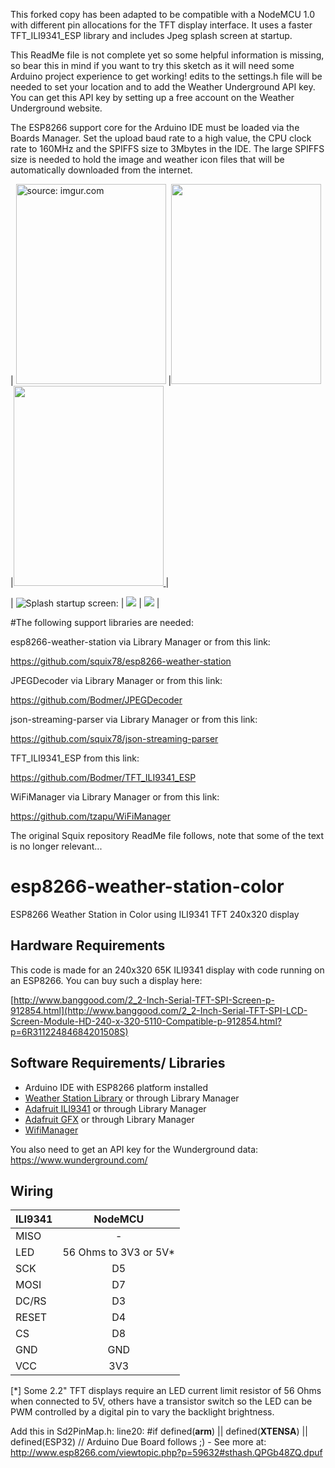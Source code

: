 This forked copy has been adapted to be compatible with a NodeMCU 1.0 with different pin allocations for the TFT display interface. It uses a faster TFT_ILI9341_ESP library and includes Jpeg splash screen at startup.

This ReadMe file is not complete yet so some helpful information is missing, so bear this in mind if you want to try this sketch as it will need some Arduino project experience to get working!  edits to the settings.h file will be needed to set your location and to add the Weather Underground API key. You can get this API key by setting up a free account on the Weather Underground website.

The ESP8266 support core for the Arduino IDE must be loaded via the Boards Manager. Set the upload baud rate to a high value, the CPU clock rate to 160MHz and the SPIFFS size to 3Mbytes in the IDE. The large SPIFFS size is needed to hold the image and weather icon files that will be automatically downloaded from the internet.




| <a href="http://imgur.com/vwvLz1T"><img src="http://i.imgur.com/vwvLz1T.png" title="source: imgur.com" width="240" height="320"/></a> |<a href="https://github.com/gabeszakem/esp8266-weather-station-color/blob/master/images/IMG_1.jpg"><img src="https://github.com/gabeszakem/esp8266-weather-station-color/blob/master/images/IMG_1.jpg" width="240" height="320"  /> </a> |<a href="https://github.com/gabeszakem/esp8266-weather-station-color/blob/master/images/IMG_2.jpg"><img src="https://github.com/gabeszakem/esp8266-weather-station-color/blob/master/images/IMG_2.jpg" width="240" height="320"  /> </a> |

| ![Splash startup screen:](https://github.com/gabeszakem/esp8266-weather-station-color/blob/master/images/IMG_3.jpg) | ![](https://github.com/gabeszakem/esp8266-weather-station-color/blob/master/images/IMG_4.jpg) | ![](https://github.com/gabeszakem/esp8266-weather-station-color/blob/master/images/IMG_5.jpg) |


#The following support libraries are needed:

esp8266-weather-station via Library Manager or from this link:

https://github.com/squix78/esp8266-weather-station

JPEGDecoder via Library Manager or from this link:

https://github.com/Bodmer/JPEGDecoder

json-streaming-parser via Library Manager or from this link:

https://github.com/squix78/json-streaming-parser

TFT_ILI9341_ESP from this link:

https://github.com/Bodmer/TFT_ILI9341_ESP

WiFiManager via Library Manager or from this link:

https://github.com/tzapu/WiFiManager






The original Squix repository ReadMe file follows, note that some of the text is no longer relevant...

# esp8266-weather-station-color

ESP8266 Weather Station in Color using ILI9341 TFT 240x320 display

## Hardware Requirements

This code is made for an 240x320 65K ILI9341 display with code running on an ESP8266.
You can buy such a display here: 

[http://www.banggood.com/2_2-Inch-Serial-TFT-SPI-Screen-p-912854.html](http://www.banggood.com/2_2-Inch-Serial-TFT-SPI-LCD-Screen-Module-HD-240-x-320-5110-Compatible-p-912854.html?p=6R31122484684201508S)

## Software Requirements/ Libraries

* Arduino IDE with ESP8266 platform installed
* [Weather Station Library](https://github.com/squix78/esp8266-weather-station) or through Library Manager
* [Adafruit ILI9341](https://github.com/adafruit/Adafruit_ILI9341) or through Library Manager
* [Adafruit GFX](https://github.com/adafruit/Adafruit-GFX-Library) or through Library Manager
* [WifiManager](https://github.com/tzapu/WiFiManager)

You also need to get an API key for the Wunderground data: https://www.wunderground.com/

## Wiring

| ILI9341       | NodeMCU      |
| ------------- |:-------------:| 
| MISO          | -             | 
| LED           | 56 Ohms to 3V3 or 5V*           | 
| SCK           | D5            | 
| MOSI          | D7            |
| DC/RS         | D3            |
| RESET         | D4           |
| CS            | D8            |
| GND           | GND           |
| VCC           | 3V3           |

[*] Some 2.2" TFT displays require an LED current limit resistor of 56 Ohms when connected to 5V, others have a transistor switch so the LED can be PWM controlled by a digital pin to vary the backlight brightness.


Add this in Sd2PinMap.h:
line20:
#if defined(__arm__) || defined(__XTENSA__) || defined(ESP32) // Arduino Due Board follows
;) - See more at: http://www.esp8266.com/viewtopic.php?p=59632#sthash.QPGb48ZQ.dpuf
